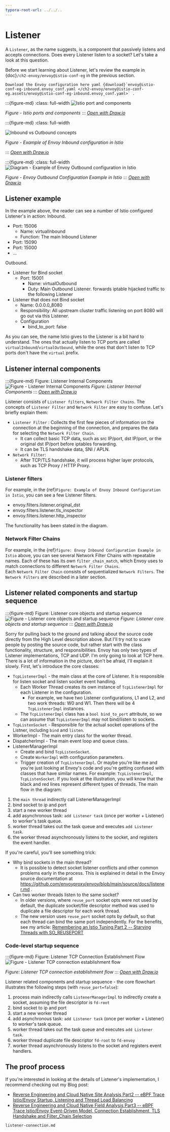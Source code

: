 ```yaml
---
typora-root-url: ../../..
---
```


# Listener
A `Listener`, as the name suggests, is a component that passively listens and accepts connections. Does every Listener listen to a socket? Let's take a look at this question.

Before we start learning about Listener, let's review the example in {doc}`/ch2-envoy/envoy@istio-conf-eg` in the previous section.

```{note}
Download the Envoy configuration here yaml {download}`envoy@istio-conf-eg-inbound.envoy_conf.yaml </ch2-envoy/envoy@istio-conf-eg.assets/envoy@istio-conf-eg-inbound.envoy_conf.yaml>` .
```

:::{figure-md}
:class: full-width
<img src="/ch1-istio-arch/istio-ports-components.assets/istio-ports-components.drawio.svg" alt="Istio port and components">

*Figure - Istio ports and components*
:::
*[Open with Draw.io](https://app.diagrams.net/?ui=sketch#Uhttps%3A%2F%2Fistio-insider.mygraphql.com%2Fzh_CN%2Flatest%2F_images%2Fistio-ports-components.drawio.svg)*


:::{figure-md}
:class: full-width

<img src="/ch2-envoy/envoy@istio-conf-eg.assets/envoy@istio-conf-eg-inbound.drawio.svg" alt="Inbound vs Outbound concepts">

*Figure - Example of Envoy Inbound configuration in Istio*

:::
*[Open with Draw.io](https://app.diagrams.net/?ui=sketch#Uhttps%3A%2F%2Fistio-insider.mygraphql.com%2Fzh_CN%2Flatest%2F_images%2Fenvoy@istio-conf-eg-inbound.drawio.svg)*

:::{figure-md}
:class: full-width
<img src="/ch2-envoy/envoy@istio-conf-eg.assets/envoy@istio-conf-eg-outbound.drawio.svg" alt="Diagram - Example of Envoy Outbound configuration in Istio">

*Figure - Envoy Outbound Configuration Example in Istio*
:::
*[Open with Draw.io](https://app.diagrams.net/?ui=sketch#Uhttps%3A%2F%2Fistio-insider.mygraphql.com%2Fzh_CN%2Flatest%2F_images%2Fenvoy@istio-conf-eg-outbound.drawio.svg)*


## Listener example
In the example above, the reader can see a number of Istio configured Listener's in action:
Inbound.
- Port: 15006
   - Name: virtualInbound
   - Function: The main Inbound Listener
-  Port: 15090
-  Port: 15000
-  ...


Outbound.
- Listener for Bind socket
  - Port: 15001
    - Name: virtualOutbound
    - Duty: Main Outbound Listener. forwards iptable hijacked traffic to the following Listener
- Listener that does not Bind socket
  - Name: 0.0.0.0_8080
  - Responsibility: All upstream cluster traffic listening on port 8080 will go out via this Listener.
  - Configuration
    - bind_to_port: false

As you can see, the name Istio gives to the Listener is a bit hard to understand. The ones that actually listen to TCP ports are called `virtualInbound`/`virtualOutbound`, while the ones that don't listen to TCP ports don't have the `virtual` prefix.


## Listener internal components
:::{figure-md} Figure: Listener Internal Components
<img src="/ch2-envoy/arch/listener/listener.assets/listener.drawio.svg" alt="Figure - Listener Internal Components">
*Figure: Listener Internal Components*
:::
*[Open with Draw.io](https://app.diagrams.net/?ui=sketch#Uhttps%3A%2F%2Fistio-insider.mygraphql.com%2Fzh_CN%2Flatest%2F_images%2Flistener.drawio.svg)*

Listener consists of `Listener filters`, `Network Filter Chains`.
The concepts of `Listener Filter` and `Network Filter` are easy to confuse. Let's briefly explain them:
- `Listener Filter` : Collects the first few pieces of information on the connection at the beginning of the connection, and prepares the data for selecting the `Network Filter Chain`.
  - It can collect basic TCP data, such as src IP/port, dst IP/port, or the original dst IP/port before iptables forwarding.
  - It can be TLS handshake data, SNI / APLN.
- `Network Filter`: 
  - After TCP/TLS handshake, it will process higher layer protocols, such as TCP Proxy / HTTP Proxy.



### Listener filters
For example, in the {ref}`Figure: Example of Envoy Inbound Configuration in Istio`, you can see a few Listener filters.
 - envoy.filters.listener.original_dst
 - envoy.filters.listener.tls_inspector
 - envoy.filters.listener.http_inspector

The functionality has been stated in the diagram.

### Network Filter Chains
For example, in the {ref}`figure: Envoy Inbound Configuration Example in Istio` above, you can see several Network Filter Chains with repeatable names. Each of these has its own `filter_chain_match`, which Envoy uses to match connections to different `Network Filter Chains`.  
Each `Network Filter Chain` consists of sequentialized `Network Filters`. The `Network Filters` are described in a later section.


## Listener related components and startup sequence
:::{figure-md} Figure: Listener core objects and startup sequence
<img src="/ch2-envoy/arch/listener/listener.assets/listener-core-classes-startup-process.drawio.svg" alt="Figure - Listener core objects and startup sequence">
*Figure: Listener core objects and startup sequence*
:::
*[Open with Draw.io](https://app.diagrams.net/?ui=sketch#Uhttps%3A%2F%2Fistio-insider.mygraphql.com%2Fzh_CN%2Flatest%2F_images%2Flistener-core-classes-startup-process.drawio.svg)*

Sorry for pulling back to the ground and talking about the source code directly from the High Level description above. But I'll try not to scare people by posting the source code, but rather start with the class functionality, structure, and responsibilities.
Envoy has only two types of Listener implementations, TCP and UDP. I'm only going to look at TCP here. There is a lot of information in the picture, don't be afraid, I'll explain it slowly.
First, let's introduce the core classes:
- `TcpListenerImpl` - the main class at the core of Listener. It is responsible for listen socket and listen socket event handling.
  - Each Worker Thread creates its own instance of `TcpListenerImpl` for each Listener in the configuration.
    - For example, we have two Listener configurations, L1 and L2, and two work threads: W0 and W1. Then there will be 4 `TcpListenerImpl` instances. 
  - The `TcpListenerImpl` class has a `bool bind_to_port` attribute, so we can assume that `TcpListenerImpl` may not bind/listen to sockets.
- `TcpListenSocket` - Responsible for the actual socket operations of the Listner, including `bind` and `listen`.
- WorkerImpl - The main entry class for the worker thread.
- DispatcherImpl - The main event loop and queue class.
- ListenerManagerImpl
  - Create and bind `TcpListenSocket`.
  - Create `WorkerImpl` with configuration parameters.
  - Trigger creation of `TcpListenerImpl`.
Or maybe you're like me and you're just looking at Envoy's code and you're getting confused with classes that have similar names. For example: `TcpListenerImpl`, `TcpListenSocket`.
If you look at the illustration, you will know that the black and red lines represent different types of threads. The main flow in the diagram:
1. the `main thread` indirectly call ListenerManagerImpl
2. bind socket to ip and port
3. start a new worker thread
4. add asynchronous task: `add Listener task` (once per worker + Listener) to worker's task queue.
5. worker thread takes out the task queue and executes `add Listener task`.
6. the worker thread asynchronously listens to the socket, and registers the event handler.


If you're careful, you'll see something trick:
- Why bind sockets in the main thread?
  - It is possible to detect socket listener conflicts and other common problems early in the process. This is explained in detail in the Envoy source documentation at https://github.com/envoyproxy/envoy/blob/main/source/docs/listener.md .
- Can two worker threads listen to the same socket?
  - In older versions, where `reuse_port` socket opts were not used by default, the duplicate socket/file descriptor method was used to duplicate a file descriptor for each work thread.
  - The new version uses `reuse_port` socket opts by default, so that each thread can bind the same port independently. For the benefits, see my article: [Remembering an Istio Tuning Part 2 -- Starving Threads with SO_REUSEPORT](https://blog.mygraphql.com/zh/posts/cloud/istio/istio-tunning/istio-thread-balance/)


### Code-level startup sequence
:::{figure-md} Figure: Listener TCP Connection Establishment Flow
<img src="/ch2-envoy/arch/listener/listener.assets/envoy-classes-listen-flow.drawio.svg" alt="Figure - Listener TCP connection establishment flow">

*Figure: Listener TCP connection establishment flow*
:::
*[Open with Draw.io](https://app.diagrams.net/?ui=sketch#Uhttps%3A%2F%2Fistio-insider.mygraphql.com%2Fzh_CN%2Flatest%2F_images%2Fenvoy-classes-listen-flow.drawio.svg)*

Listener related components and startup sequence - the core flowchart illustrates the following steps (with `reuse_port=false`):
1. process main indirectly calls `ListenerManagerImpl` to indirectly create a socket, assuming the file descriptor is `fd-root`
2. bind socket to ip and port
3. start a new worker thread
4. add asynchronous task: `add Listener task` (once per worker + Listener) to worker's task queue.
5. worker thread takes out the task queue and executes `add Listener task`.
6. worker thread duplicate file descriptor `fd-root` to `fd-envoy`
7. worker thread asynchronously listens to the socket and registers event handlers.

## The proof process
If you're interested in looking at the details of Listener's implementation, I recommend checking out my Blog post:
 - [Reverse Engineering and Cloud Native Site Analysis Part2 -- eBPF Trace Istio/Envoy Startup, Listening and Thread Load Balancing](https://blog.mygraphql.com/en/posts/low-tec/trace/trace-istio/trace-istio-part2/)
 - [Reverse Engineering and Cloud Native Field Analysis Part3 -- eBPF Trace Istio/Envoy Event-Driven Model, Connection Establishment, TLS Handshake and Filter_Chain Selection](https://blog.mygraphql.com/en/posts/low-tec/trace/trace-istio/trace-istio-part3/)

```{toctree}
listener-connection.md
```
